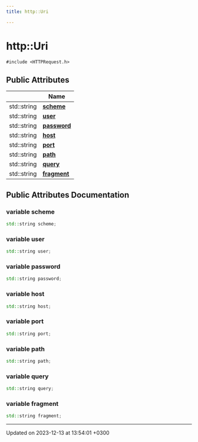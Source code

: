 ```yaml
---
title: http::Uri

---
```


# http::Uri






`#include <HTTPRequest.h>`

## Public Attributes

|                | Name           |
| -------------- | -------------- |
| std::string | **[scheme](Classes/structhttp_1_1Uri.md#variable-scheme)**  |
| std::string | **[user](Classes/structhttp_1_1Uri.md#variable-user)**  |
| std::string | **[password](Classes/structhttp_1_1Uri.md#variable-password)**  |
| std::string | **[host](Classes/structhttp_1_1Uri.md#variable-host)**  |
| std::string | **[port](Classes/structhttp_1_1Uri.md#variable-port)**  |
| std::string | **[path](Classes/structhttp_1_1Uri.md#variable-path)**  |
| std::string | **[query](Classes/structhttp_1_1Uri.md#variable-query)**  |
| std::string | **[fragment](Classes/structhttp_1_1Uri.md#variable-fragment)**  |

## Public Attributes Documentation

### variable scheme

```cpp
std::string scheme;
```


### variable user

```cpp
std::string user;
```


### variable password

```cpp
std::string password;
```


### variable host

```cpp
std::string host;
```


### variable port

```cpp
std::string port;
```


### variable path

```cpp
std::string path;
```


### variable query

```cpp
std::string query;
```


### variable fragment

```cpp
std::string fragment;
```


-------------------------------

Updated on 2023-12-13 at 13:54:01 +0300